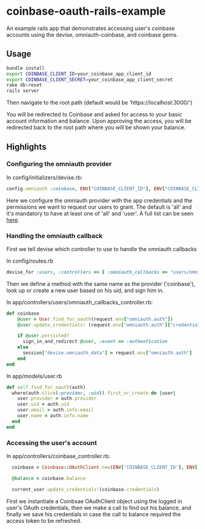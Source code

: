 # coinbase-oauth-rails-example

An example rails app that demonstrates accessing user's coinbase accounts using the devise, omniauth-coinbase, and coinbase gems.

## Usage

```bash
bundle install
export COINBASE_CLIENT_ID=your_coinbase_app_client_id
export COINBASE_CLIENT_SECRET=your_coinbase_app_client_secret
rake db:reset
rails server
```

Then navigate to the root path (default would be 'https://localhost:3000/')

You will be redirected to Coinbase and asked for access to your basic account information and balance. Upon approving the access, you will be redirected back to the root path where you will be shown your balance.

## Highlights

### Configuring the omniauth provider

In config/initializers/devise.rb:

```ruby
config.omniauth :coinbase, ENV["COINBASE_CLIENT_ID"], ENV["COINBASE_CLIENT_SECRET"], scope: 'user balance'
```

Here we configure the omniauth provider with the app credentials and the permissions we want to request our users to grant. The default is 'all' and it's mandatory to have at least one of 'all' and 'user'. A full list can be seen [here](https://coinbase.com/docs/api/permissions).

### Handling the omniauth callback

First we tell devise which controller to use to handle the omniauth callbacks

In config/routes.rb
```ruby
devise_for :users, :controllers => { :omniauth_callbacks => "users/omniauth_callbacks" }
```

Then we define a method with the same name as the provider ('coinbase'), look up or create a new user based on his uid, and sign him in.

In app/controllers/users/omniauth_callbacks_controller.rb: 
```ruby
def coinbase
	@user = User.find_for_oauth(request.env["omniauth.auth"])
	@user.update_credentials! (request.env["omniauth.auth"]["credentials"])

	if @user.persisted?
	  sign_in_and_redirect @user, :event => :authentication
	else
	  session["devise.omniauth_data"] = request.env["omniauth.auth"]
	end
end
```

In app/models/user.rb 
```ruby
def self.find_for_oauth(auth)
  where(auth.slice(:provider, :uid)).first_or_create do |user|
    user.provider = auth.provider
    user.uid = auth.uid
    user.email = auth.info.email
    user.name = auth.info.name
  end
end
```

### Accessing the user's account

In app/controllers/coinbase_controller.rb:
```ruby
  coinbase = Coinbase::OAuthClient.new(ENV['COINBASE_CLIENT_ID'], ENV['COINBASE_CLIENT_SECRET'], current_user.credentials)

  @balance = coinbase.balance

  current_user.update_credentials!(coinbase.credentials)
```

First we instantiate a Coinbsae OAuthClient object using the logged in user's OAuth credentials, then we make a call to find out his balance, and finally we save his credentials in case the call to balance required the access token to be refreshed.

